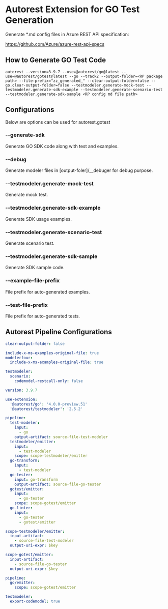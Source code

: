 # Autorest Extension for GO Test Generation

Generate \*.md config files in Azure REST API specification:

https://github.com/Azure/azure-rest-api-specs

## How to Generate GO Test Code

```
autorest --version=3.9.7 --use=@autorest/go@latest --use=@autorest/gotest@latest --go --track2 --output-folder=<RP package path> --file-prefix="zz_generated_" --clear-output-folder=false --go.clear-output-folder=false --testmodeler.generate-mock-test --testmodeler.generate-sdk-example --testmodeler.generate-scenario-test --testmodeler.generate-sdk-sample <RP config md file path>
```

## Configurations

Below are options can be used for autorest.gotest

### --generate-sdk

Generate GO SDK code along with test and examples.

### --debug

Generate modeler files in [output-foler]/\_\_debuger for debug purpose.

### --testmodeler.generate-mock-test

Generate mock test.

### --testmodeler.generate-sdk-example

Generate SDK usage examples.

### --testmodeler.generate-scenario-test

Generate scenario test.

### --testmodeler.generate-sdk-sample

Generate SDK sample code.

### --example-file-prefix

File prefix for auto-generated examples.

### --test-file-prefix

File prefix for auto-generated tests.

## Autorest Pipeline Configurations

```yaml $(go)
clear-output-folder: false

include-x-ms-examples-original-file: true
modelerfour:
  include-x-ms-examples-original-file: true

testmodeler:
  scenario:
    codemodel-restcall-only: false

version: 3.9.7

use-extension:
  '@autorest/go': '4.0.0-preview.51'
  '@autorest/testmodeler': '2.5.2'

pipeline:
  test-modeler:
    input:
      - go
    output-artifact: source-file-test-modeler
  testmodeler/emitter:
    input:
      - test-modeler
    scope: scope-testmodeler/emitter
  go-transform:
    input:
      - test-modeler
  go-tester:
    input: go-transform
    output-artifact: source-file-go-tester
  gotest/emitter:
    input:
      - go-tester
    scope: scope-gotest/emitter
  go-linter:
    input:
      - go-tester
      - gotest/emitter

scope-testmodeler/emitter:
  input-artifact:
    - source-file-test-modeler
  output-uri-expr: $key

scope-gotest/emitter:
  input-artifact:
    - source-file-go-tester
  output-uri-expr: $key
```

```yaml $(go) && !$(generate-sdk)
pipeline:
  go/emitter:
    scope: scope-gotest/emitter
```

```yaml $(debug)
testmodeler:
  export-codemodel: true
```
